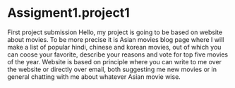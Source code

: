 # Assigment1.project1
First project submission 
Hello, my project is going to be based on website about movies. To be more precise it is Asian movies blog page where I will make a list of popular hindi, chinese and korean movies, out of which you can coose your favorite, describe your reasons and vote for top five movies of the year. Website is based on principle where you can write to me over the website or directly over email, both suggesting me new movies or in general chatting with me about whatever Asian movie wise.
